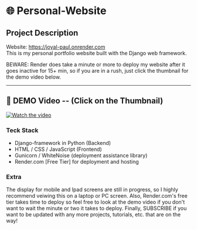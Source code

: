 # 🌐 Personal-Website

## Project Description

Website: https://joyal-paul.onrender.com </br>
This is my personal portfolio website built with the Django web framework. </br>

BEWARE: Render does take a minute or more to deploy my website after it goes inactive for 15+ min, so if you are in a rush, just click the thumbnail for the demo video below. 
***    

## 🎥 DEMO Video -- (Click on the Thumbnail)

[![Watch the video](https://github.com/user-attachments/assets/a162c0c4-3f66-4154-80d4-bc89043199e2)](https://www.youtube.com/watch?v=VZun4DXvJtU)

### Teck Stack

 - Django-framework in Python (Backend)
 - HTML / CSS / JavaScript (Frontend)
 - Gunicorn / WhiteNoise (deployment assistance library)
 - Render.com [Free Tier] for deployment and hosting

### Extra

The display for mobile and Ipad screens are still in progress, so I highly recommend veiwing this on a laptop or PC screen. Also, Render.com's free tier takes time to deploy so feel free to look at the demo video if you don't want to wait the minute or two it takes to deploy. Finally, SUBSCRIBE if you want to be updated with any more projects, tutorials, etc. that are on the way!

